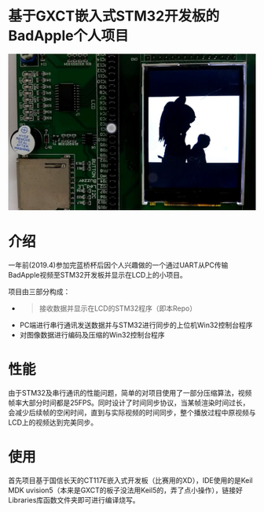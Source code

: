 <h1>基于GXCT嵌入式STM32开发板的BadApple个人项目</h1>

![IMG](img.jpg)

# 介绍

一年前(2019.4)参加完蓝桥杯后因个人兴趣做的一个通过UART从PC传输BadApple视频至STM32开发板并显示在LCD上的小项目。

项目由三部分构成：

- > 接收数据并显示在LCD的STM32程序（即本Repo）
- PC端进行串行通讯发送数据并与STM32进行同步的上位机Win32控制台程序
- 对图像数据进行编码及压缩的Win32控制台程序

# 性能

由于STM32及串行通讯的性能问题，简单的对项目使用了一部分压缩算法，视频帧率大部分时间都是25FPS。同时设计了时间同步协议，当某帧渲染时间过长，会减少后续帧的空闲时间，直到与实际视频的时间同步，整个播放过程中原视频与LCD上的视频达到完美同步。

# 使用

首先项目基于国信长天的CT117E嵌入式开发板（比赛用的XD），IDE使用的是Keil MDK uvision5（本来是GXCT的板子没法用Keil5的，弄了点小操作），链接好Libraries库函数文件夹即可进行编译烧写。

